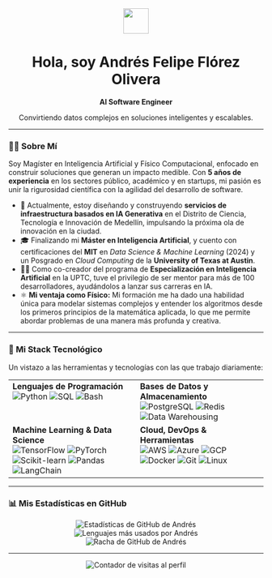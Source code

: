 <div align="center">
  <img src="https://media.giphy.com/media/v1.Y2lkPTc5MGI3NjExbm9oNG0zN3J6eDkyemw0dTFvZG16Y2tkaXQ2OHBqc2p2ZnN0c3ZtMyZlcD12MV9pbnRlcm5hbF9naWZfYnlfaWQmY3Q9Zw/hvRJCLFzcasrR4ia7z/giphy.gif" width="50px" />
  <h1>
    Hola, soy Andrés Felipe Flórez Olivera
  </h1>
  <strong>AI Software Engineer </strong>
  <p>Convirtiendo datos complejos en soluciones inteligentes y escalables.</p>
</div>

---

### 👨‍🚀 Sobre Mí

Soy Magíster en Inteligencia Artificial y Físico Computacional, enfocado en construir soluciones que generan un impacto medible. Con **5 años de experiencia** en los sectores público, académico y en startups, mi pasión es unir la rigurosidad científica con la agilidad del desarrollo de software.

- 🔭 Actualmente, estoy diseñando y construyendo **servicios de infraestructura basados en IA Generativa** en el Distrito de Ciencia, Tecnología e Innovación de Medellín, impulsando la próxima ola de innovación en la ciudad.
- 🎓 Finalizando mi **Máster en Inteligencia Artificial**, y cuento con certificaciones del **MIT** en *Data Science & Machine Learning* (2024) y un Posgrado en *Cloud Computing* de la **University of Texas at Austin**.
- 👨‍🏫 Como co-creador del programa de **Especialización en Inteligencia Artificial** en la UPTC, tuve el privilegio de ser mentor para más de 100 desarrolladores, ayudándolos a lanzar sus carreras en IA.
- ⚛️ **Mi ventaja como Físico:** Mi formación me ha dado una habilidad única para modelar sistemas complejos y entender los algoritmos desde los primeros principios de la matemática aplicada, lo que me permite abordar problemas de una manera más profunda y creativa.

---

### 🚀 Mi Stack Tecnológico

Un vistazo a las herramientas y tecnologías con las que trabajo diariamente:

<table>
  <tr>
    <td valign="top" width="50%">
      <strong>Lenguajes de Programación</strong><br>
      <img src="https://img.shields.io/badge/Python-3776AB?style=for-the-badge&logo=python&logoColor=white" alt="Python"/>
      <img src="https://img.shields.io/badge/SQL-4479A1?style=for-the-badge&logo=postgresql&logoColor=white" alt="SQL"/>
      <img src="https://img.shields.io/badge/Bash-4EAA25?style=for-the-badge&logo=gnubash&logoColor=white" alt="Bash"/>
    </td>
    <td valign="top" width="50%">
      <strong>Bases de Datos y Almacenamiento</strong><br>
      <img src="https://img.shields.io/badge/PostgreSQL-4169E1?style=for-the-badge&logo=postgresql&logoColor=white" alt="PostgreSQL"/>
      <img src="https://img.shields.io/badge/Redis-DC382D?style=for-the-badge&logo=redis&logoColor=white" alt="Redis"/>
      <img src="https://img.shields.io/badge/Data_Warehousing-228B22?style=for-the-badge&logo=google-bigquery&logoColor=white" alt="Data Warehousing"/>
    </td>
  </tr>
  <tr>
    <td valign="top" width="50%">
      <strong>Machine Learning & Data Science</strong><br>
      <img src="https://img.shields.io/badge/TensorFlow-FF6F00?style=for-the-badge&logo=tensorflow&logoColor=white" alt="TensorFlow"/>
      <img src="https://img.shields.io/badge/PyTorch-EE4C2C?style=for-the-badge&logo=pytorch&logoColor=white" alt="PyTorch"/>
      <img src="https://img.shields.io/badge/Scikit--learn-F7931A?style=for-the-badge&logo=scikit-learn&logoColor=white" alt="Scikit-learn"/>
      <img src="https://img.shields.io/badge/Pandas-150458?style=for-the-badge&logo=pandas&logoColor=white" alt="Pandas"/>
      <img src="https://img.shields.io/badge/LangChain-2A3A2A?style=for-the-badge&logo=langchain&logoColor=white" alt="LangChain"/>
    </td>
    <td valign="top" width="50%">
      <strong>Cloud, DevOps & Herramientas</strong><br>
      <img src="https://img.shields.io/badge/AWS-232F3E?style=for-the-badge&logo=amazon-aws&logoColor=white" alt="AWS"/>
      <img src="https://img.shields.io/badge/Azure-0078D4?style=for-the-badge&logo=microsoft-azure&logoColor=white" alt="Azure"/>
      <img src="https://img.shields.io/badge/GCP-4285F4?style=for-the-badge&logo=google-cloud&logoColor=white" alt="GCP"/>
      <img src="https://img.shields.io/badge/Docker-2496ED?style=for-the-badge&logo=docker&logoColor=white" alt="Docker"/>
      <img src="https://img.shields.io/badge/Git-F05032?style=for-the-badge&logo=git&logoColor=white" alt="Git"/>
      <img src="https://img.shields.io/badge/Linux-FCC624?style=for-the-badge&logo=linux&logoColor=black" alt="Linux"/>
    </td>
  </tr>
</table>

---

### 📊 Mis Estadísticas en GitHub

<div align="center">
  <img src="https://github-readme-stats.vercel.app/api?username=afelipfo&show_icons=true&count_private=true&theme=tokyonight&hide_border=true&rank_icon=github" alt="Estadísticas de GitHub de Andrés"/>
  <br/>
  <img src="https://github-readme-stats.vercel.app/api/top-langs/?username=afelipfo&layout=compact&theme=tokyonight&hide_border=true" alt="Lenguajes más usados por Andrés"/>
  <br/>
  <img src="https://streak-stats.demolab.com?user=afelipfo&theme=tokyonight&hide_border=true" alt="Racha de GitHub de Andrés"/>
</div>

---
<p align="center">
  <img src="https://komarev.com/ghpvc/?username=afelipfo&label=Profile%20views&color=0e75b6&style=flat" alt="Contador de visitas al perfil"/>
</p>
